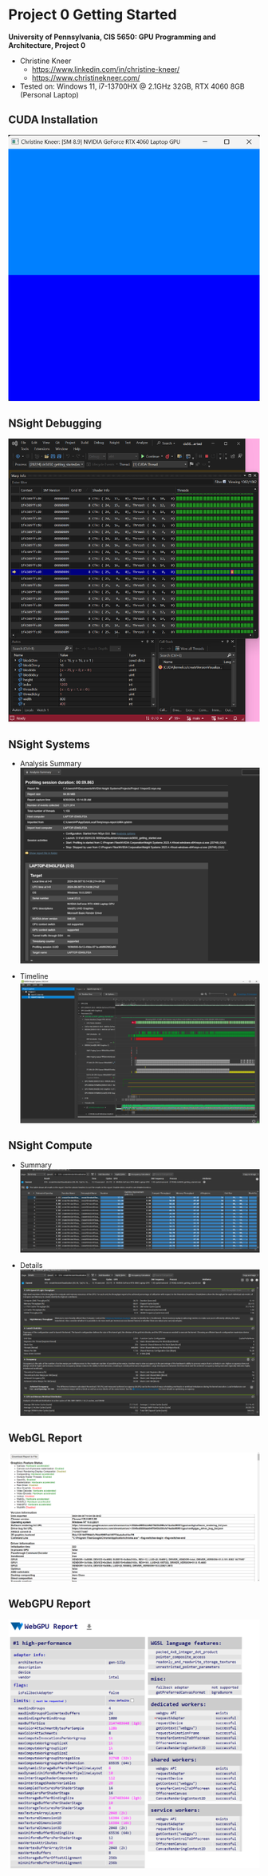 Project 0 Getting Started
====================

**University of Pennsylvania, CIS 5650: GPU Programming and Architecture, Project 0**

* Christine Kneer
  * https://www.linkedin.com/in/christine-kneer/
  * https://www.christinekneer.com/
* Tested on: Windows 11, i7-13700HX @ 2.1GHz 32GB, RTX 4060 8GB (Personal Laptop)

## CUDA Installation
![](images/2.1.2.png)

## NSight Debugging
![](images/2.1.3.png)

## NSight Systems
* Analysis Summary
![](images/2.1.4.2.png)

* Timeline
![](images/2.1.4.png)

## NSight Compute
* Summary
![](images/2.1.5.png)

* Details
![](images/2.1.5.2.png)

## WebGL Report
![](images/2.2.png)

## WebGPU Report
![](images/2.3.png)